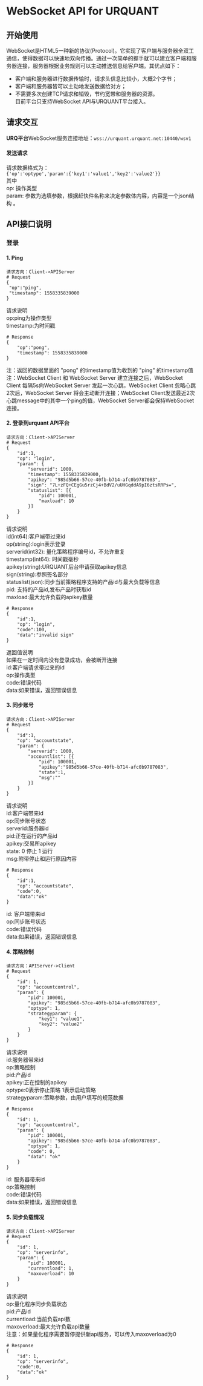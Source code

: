 # WebSocket API for URQUANT
## 开始使用 
WebSocket是HTML5一种新的协议(Protocol)。它实现了客户端与服务器全双工通信，使得数据可以快速地双向传播。通过一次简单的握手就可以建立客户端和服务器连接，服务器根据业务规则可以主动推送信息给客户端。其优点如下：   
- 客户端和服务器进行数据传输时，请求头信息比较小，大概2个字节；   
- 客户端和服务器皆可以主动地发送数据给对方；   
- 不需要多次创建TCP请求和销毁，节约宽带和服务器的资源。  
目前平台只支持WebSocket API与URQUANT平台接入。
## 请求交互
**URQ平台**WebSocket服务连接地址：`wss://urquant.urquant.net:10440/wsv1`  
#### 发送请求    
请求数据格式为：  
`{'op':'optype','param':{'key1':'value1','key2':'value2'}} `  
其中  
op: 操作类型   
param: 参数为选填参数，根据赶快件名称来决定参数体内容，内容是一个json结构 。
    



## API接口说明  
### 登录 
#### 1. Ping
```
请求方向：Client->APIServer
# Request 
{
 "op":"ping",
 "timestamp": 1558335839000
}
```
请求说明   
op:ping为操作类型   
timestamp:为时间戳   

```
# Response
{
	"op":"pong",
	"timestamp": 1558335839000
}
```
注：返回的数据里面的 "pong" 的timestamp值为收到的 "ping" 的timestamp值  
注：WebSocket Client 和 WebSocket Server 建立连接之后，WebSocket Client 每隔5s向WebSocket Server 发起一次心跳，WebSocket Client 忽略心跳2次后，WebSocket Server 将会主动断开连接；WebSocket Client发送最近2次心跳message中的其中一个ping的值，WebSocket Server都会保持WebSocket连接。


#### 2. 登录到urquant API平台

```
请求方向：Client->APIServer   
# Request 
{
	"id":1,
	"op": "login",
	"param": {
		"serverid": 1000,
		"timestamp": 1558335839000,
		"apikey": "985d5b66-57ce-40fb-b714-afc0b9787083",
		"sign": "7L+zFQ+CEgGu5rzCj4+BdV2/uUHGqddA9pI6ztsRRPs=",
		"statuslist": [{
			"pid": 100001,
			"maxload": 10
		}]
	}
}
```
请求说明   
id(int64):客户端带过来id   
op(string):login表示登录   
serverid(int32):  量化策略程序编号id，不允许重复   
timestamp(int64): 时间戳毫秒   
apikey(string):URQUANT后台申请获取apikey信息   
sign(string):参照签名部分   
statuslist(json):同步当前策略程序支持的产品id与最大负载等信息   
	pid: 支持的产品id,发布产品时获取id   
	maxload:最大允许负载的apikey数量   
	
```
# Response
{
	"id":1,
	"op": "login",
	"code":100,
	"data":"invalid sign"
}
```

返回值说明	
如果在一定时间内没有登录成功，会被断开连接   
id:客户端请求带过来的id   
op:操作类型   
code:错误代码   
data:如果错误，返回错误信息   


#### 3. 同步账号
```
请求方向：Client->APIServer
# Request 
{
	"id":1,
	"op": "accountstate",
	"param": {
		"serverid": 1000,
		"accountlist": [{
			"pid": 100001,
			"apikey":"985d5b66-57ce-40fb-b714-afc0b9787083",
			"state":1,
			"msg":""
		}]
	}
}
```
请求说明   
id:客户端带来id   
op:同步账号状态   
serverid:服务器id   
pid:正在运行的产品id   
apikey:交易所apikey   
state: 0 停止  1 运行   
msg:附带停止和运行原因内容   

```
# Response
{
	"id":1,
	"op": "accountstate",
	"code":0,
	"data":"ok"
}
```
id: 客户端带来id   
op:同步账号状态   
code:错误代码   
data:如果错误，返回错误信息   


#### 4. 策略控制
```
请求方向：APIServer->Client
# Request 
{
	"id": 1,
	"op": "accountcontrol",
	"param": {
		"pid": 100001,
		"apikey": "985d5b66-57ce-40fb-b714-afc0b9787083",
		"optype": 1,
		"strategyparam": {
			"key1": "value1",
			"key2": "value2"
		}
	}
}
```

请求说明   
id:服务器带来id   
op:策略控制   
pid:产品id   
apikey:正在控制的apikey   
optype:0表示停止策略   1表示启动策略   
strategyparam:策略参数，由用户填写的规范数据

```
# Response
{
	"id": 1,
	"op": "accountcontrol",
	"param": {
		"pid": 100001,
		"apikey": "985d5b66-57ce-40fb-b714-afc0b9787083",
		"optype": 1,
		"code": 0,
		"data": "ok"
	}
}

```
id: 服务器带来id   
op:策略控制   
code:错误代码   
data:如果错误，返回错误信息   

#### 5. 同步负载情况
```
请求方向：Client->APIServer
# Request 
{
	"id": 1,
	"op": "serverinfo",
	"param": {
		"pid": 100001,
		"currentload": 1,
		"maxoverload": 10
	}
}
```

请求说明   
op:量化程序同步负载状态   
pid:产品id   
currentload:当前负载api数   
maxoverload:最大允许负载api数量   
注意：如果量化程序需要暂停提供新api服务，可以传入maxoverload为0   


```
# Response
{
	"id": 1,
	"op": "serverinfo",
	"code":0,
	"data":"ok"
}
```






